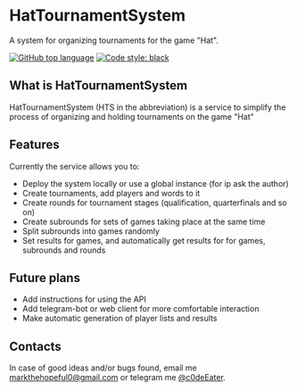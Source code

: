 # HatTournamentSystem
A system for organizing tournaments for the game "Hat".

[![GitHub top language](https://img.shields.io/github/languages/top/MarkTheHopeful/HatTournamentSystem)](https://github.com/MarkTheHopeful/HatTournamentSystem)
[![Code style: black](https://img.shields.io/badge/code%20style-black-000000.svg?style=flat-square)](https://github.com/psf/black)

## What is HatTournamentSystem

HatTournamentSystem (HTS in the abbreviation) is a service to simplify the process of organizing and holding tournaments on the game "Hat"

## Features

Currently the service allows you to:
* Deploy the system locally or use a global instance (for ip ask the author)
* Create tournaments, add players and words to it
* Create rounds for tournament stages (qualification, quarterfinals and so on)
* Create subrounds for sets of games taking place at the same time
* Split subrounds into games randomly
* Set results for games, and automatically get results for for games, subrounds and rounds

## Future plans

* Add instructions for using the API
* Add telegram-bot or web client for more comfortable interaction
* Make automatic generation of player lists and results

## Contacts

In case of good ideas and/or bugs found, email me [markthehopeful0@gmail.com](mailto:markthehopeful@gmail.com) or telegram me [@c0deEater](https://t.me/c0deEater).

